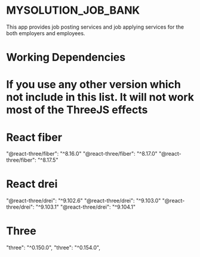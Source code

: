 # MYSOLUTION_JOB_BANK
This app provides job posting services and job applying services for the both employers and employees.

# Working Dependencies
# If you use any other version which not include in this list. It will not work most of the ThreeJS effects

# React fiber
"@react-three/fiber": "^8.16.0"
"@react-three/fiber": "^8.17.0"
"@react-three/fiber": "^8.17.5"

# React drei
"@react-three/drei": "^9.102.6"
"@react-three/drei": "^9.103.0"
"@react-three/drei": "^9.103.1"
"@react-three/drei": "^9.104.1"

# Three
"three": "^0.150.0",
"three": "^0.154.0",
